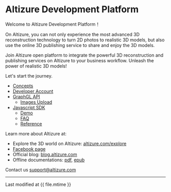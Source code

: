 # Altizure Development Platform

Welcome to Altizure Development Platform！

On Altizure, you can not only experience the most advanced 3D reconstruction technology to turn 2D photos to realistic 3D models, but also use the online 3D publishing service to share and enjoy the 3D models.

Join Altizure open platform to integrate the powerful 3D reconstruction and publishing services on Altizure to your business workflow. Unleash the power of realistic 3D models!

Let's start the journey.

* [Concepts](concepts.md)
* [Developer Account](dev-account.md)
* [GraphGL API](api.md)
  * [Images Upload](upload.md)
* [Javascript SDK](jssdk.md)
  * [Demo](jssdk-demo.md)
  * [FAQ](jssdk-faq.md)
  * [Reference](ref://../docs/user_docs/web/index.html)

Learn more about Altizure at:

* Explore the 3D world on Altizure: [altizure.com/explore](https://altizure.com/explore)
* [Facebook page](https://www.facebook.com/altizure.everest/)
* Official blog: [blog.altizure.com](https://blog.altizure.com)
* Offline documentations: [pdf](https://altizure.github.io/dev-docs-site/download/altizure-dev-docs_en.pdf), [epub](https://altizure.github.io/dev-docs-site/download/altizure-dev-docs_en.epub)



Contact us [support@altizure.com](mailto:support@altizure.com)

---

Last modified at {{ file.mtime }}
